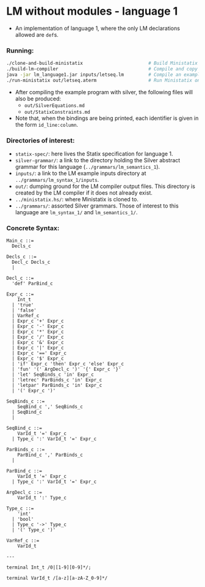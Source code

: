 # LM without modules - language 1
- An implementation of language 1, where the only LM declarations allowed are `def`s.

### Running:
```bash
./clone-and-build-ministatix                        # Build Ministatix
./build-lm-compiler                                 # Compile and copy over the Silver generated compiler for LM 1
java -jar lm_language1.jar inputs/letseq.lm         # Compile an example program
./run-ministatix out/letseq.aterm                   # Run Ministatix on the Statix aterm which the Silver compiler produces
```

- After compiling the example program with silver, the following files will also be produced:
  - `out/SilverEquations.md`
  - `out/StatixConstraints.md`
- Note that, when the bindings are being printed, each identifier is given in the form `id_line:column`.

### Directories of interest:
- `statix-spec/`: here lives the Statix specification for language 1.
- `silver-grammar/`: a link to the directory holding the Silver abstract grammar for this language (`../grammars/lm_semantics_1`).
- `inputs/`: a link to the LM example inputs directory at `../grammars/lm_syntax_1/inputs`.
- `out/`: dumping ground for the LM compiler output files. This directory is created by the LM compiler if it does not already exist.
- `../ministatix.hs/`: where Ministatix is cloned to.
- `../grammars/`: assorted Silver grammars. Those of interest to this language are `lm_syntax_1/` and `lm_semantics_1/`.

### Concrete Syntax:
```
Main_c ::= 
  Decls_c

Decls_c ::= 
  Decl_c Decls_c
  | 

Decl_c ::= 
  'def' ParBind_c

Expr_c ::= 
    Int_t
  | 'true'
  | 'false'
  | VarRef_c
  | Expr_c '+' Expr_c
  | Expr_c '-' Expr_c
  | Expr_c '*' Expr_c
  | Expr_c '/' Expr_c
  | Expr_c '&' Expr_c
  | Expr_c '|' Expr_c
  | Expr_c '==' Expr_c
  | Expr_c '$' Expr_c
  | 'if' Expr_c 'then' Expr_c 'else' Expr_c
  | 'fun' '(' ArgDecl_c ')' '{' Expr_c '}'
  | 'let' SeqBinds_c 'in' Expr_c
  | 'letrec' ParBinds_c 'in' Expr_c
  | 'letpar' ParBinds_c 'in' Expr_c
  | '(' Expr_c ')'

SeqBinds_c ::=
    SeqBind_c ',' SeqBinds_c
  | SeqBind_c
  |

SeqBind_c ::= 
    VarId_t '=' Expr_c
  | Type_c ':' VarId_t '=' Expr_c

ParBinds_c ::=
    ParBind_c ',' ParBinds_c
  |

ParBind_c ::= 
    VarId_t '=' Expr_c
  | Type_c ':' VarId_t '=' Expr_c

ArgDecl_c ::= 
    VarId_t ':' Type_c

Type_c ::= 
    'int'
  | 'bool'
  | Type_c '->' Type_c
  | '(' Type_c ')'

VarRef_c ::= 
    VarId_t

---

terminal Int_t /0|[1-9][0-9]*/;

terminal VarId_t /[a-z][a-zA-Z_0-9]*/
```
